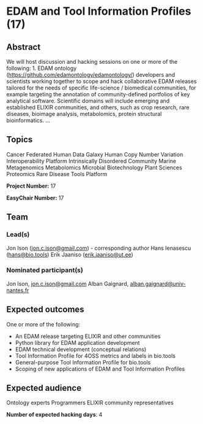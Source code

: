 # EDAM and Tool Information Profiles (17)

## Abstract

We will host discussion and hacking sessions on one or more of the following: 1. EDAM ontology (https://github.com/edamontology/edamontology/) developers and scientists working together to scope and hack collaborative EDAM releases tailored for the needs of specific life-science / biomedical communities, for example targeting the annotation of community-defined portfolios of key analytical software. Scientific domains will include emerging and established ELIXIR communities, and others, such as crop research, rare diseases, bioimage analysis, metabolomics, protein structural bioinformatics. ...

## Topics

Cancer
 Federated Human Data
 Galaxy
 Human Copy Number Variation
 Interoperability Platform
 Intrinsically Disordered Community
 Marine Metagenomics
 Metabolomics
 Microbial Biotechnology
 Plant Sciences
 Proteomics
 Rare Disease
 Tools Platform

**Project Number:** 17



**EasyChair Number:** 17

## Team

### Lead(s)

Jon Ison (jon.c.ison@gmail.com) - corresponding author
 Hans Ienasescu (hans@bio.tools) 
 Erik Jaaniso (erik.jaaniso@ut.ee)

### Nominated participant(s)

Jon Ison, jon.c.ison@gmail.com
 Alban Gaignard, alban.gaignard@univ-nantes.fr

## Expected outcomes

One or more of the following:
 * An EDAM release targeting ELIXIR and other communities 
 * Python library for EDAM application development
 * EDAM technical development (conceptual relations)
 * Tool Information Profile for 4OSS metrics and labels in bio.tools
 * General-purpose Tool Information Profile for bio.tools
 * Scoping of new applications of EDAM and Tool Information Profiles

## Expected audience

Ontology experts
 Programmers
 ELIXIR community representatives

**Number of expected hacking days**: 4

